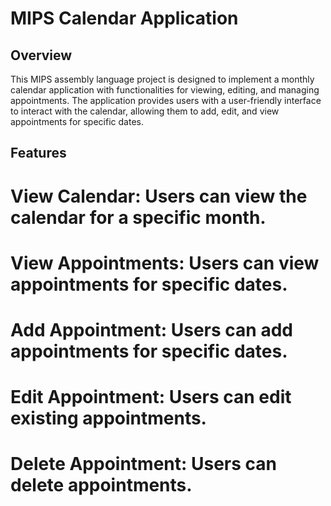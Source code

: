 # MIPS Calendar Application
## Overview
This MIPS assembly language project is designed to implement a monthly calendar application with functionalities for viewing, editing, and managing appointments. The application provides users with a user-friendly interface to interact with the calendar, allowing them to add, edit, and view appointments for specific dates.

## Features
# View Calendar: Users can view the calendar for a specific month.
# View Appointments: Users can view appointments for specific dates.
# Add Appointment: Users can add appointments for specific dates.
# Edit Appointment: Users can edit existing appointments.
# Delete Appointment: Users can delete appointments.
